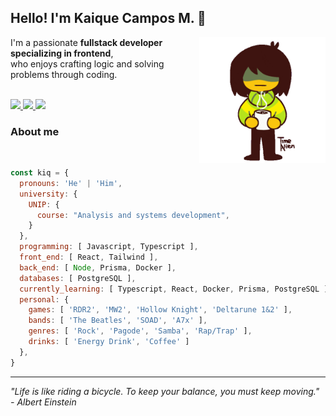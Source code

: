 ## Hello! I'm Kaique Campos M. 👋  

<img src="./kris.gif" align="right" width="40%"/>
<p>
  I'm a passionate <strong>fullstack developer specializing in frontend</strong>, <br/>
  who enjoys crafting logic and solving problems through coding. 
</p>
<br/>

<a href="https://linkedin.com/in/kaiquecamposm" target="_blank">
  <img src="https://img.shields.io/badge/LinkedIn-%230077B5?style=for-the-badge&logo=linkedin&logoColor=white" target="_blank"/>
</a>
<a href = "mailto:kaiquedecampos2@gmail.com">
  <img src="https://img.shields.io/badge/Gmail-%23333?style=for-the-badge&logo=gmail&logoColor=white" target="_blank"/>
</a>  
<a href="https://instagram.com/Iamk_aique" target="_blank">
  <img src="https://img.shields.io/badge/Instagram-%23E4405F?style=for-the-badge&logo=instagram&logoColor=white" target="_blank"/>
</a>

### About me
<br/>

```js
const kiq = {
  pronouns: 'He' | 'Him',
  university: {
    UNIP: {
      course: "Analysis and systems development",
    }
  },
  programming: [ Javascript, Typescript ],
  front_end: [ React, Tailwind ],
  back_end: [ Node, Prisma, Docker ],
  databases: [ PostgreSQL ],
  currently_learning: [ Typescript, React, Docker, Prisma, PostgreSQL ],
  personal: {
    games: [ 'RDR2', 'MW2', 'Hollow Knight', 'Deltarune 1&2' ],
    bands: [ 'The Beatles', 'SOAD', 'A7x' ],
    genres: [ 'Rock', 'Pagode', 'Samba', 'Rap/Trap' ],
    drinks: [ 'Energy Drink', 'Coffee' ]
  },
}
```

---

<em> "Life is like riding a bicycle. To keep your balance, you must keep moving." - Albert Einstein </em>
